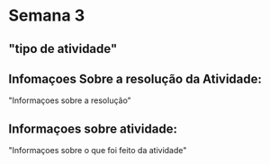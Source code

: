 # Semana 3

## "tipo de atividade"

## Infomaçoes Sobre a resolução da Atividade:

"Informaçoes sobre a resolução"

## Informaçoes sobre atividade:

"Informaçoes sobre o que foi feito da atividade"
